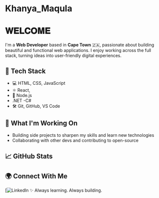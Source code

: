 # Khanya_Maqula

# 𝐖𝐄𝐋𝐂𝐎𝐌𝐄  

I'm a **Web Developer** based in **Cape Town** 🇿🇦, passionate about building beautiful and functional web applications. I enjoy working across the full stack, turning ideas into user-friendly digital experiences.

## 🔧 Tech Stack
- 💻 HTML, CSS, JavaScript
- ⚛️ React, 
- 🐘 Node.js
- .NET
-C#
- 🛠️ Git, GitHub, VS Code

## 🚀 What I'm Working On
- Building side projects to sharpen my skills and learn new technologies
- Collaborating with other devs and contributing to open-source

## 📈 GitHub Stats

## 🌍 Connect With Me
[![LinkedIn](https://www.linkedin.com/in/khanya-maqula-4226a126a/)
✨ Always learning. Always building.
